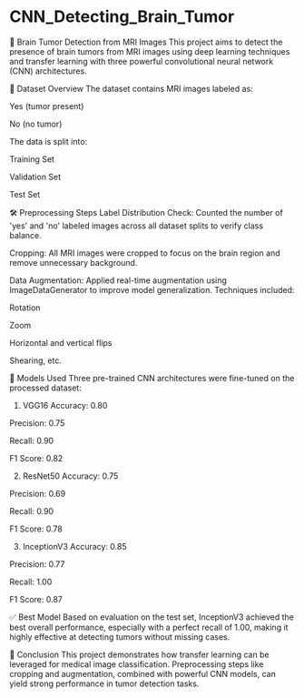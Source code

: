 # CNN_Detecting_Brain_Tumor

🧠 Brain Tumor Detection from MRI Images
This project aims to detect the presence of brain tumors from MRI images using deep learning techniques and transfer learning with three powerful convolutional neural network (CNN) architectures.

📁 Dataset Overview
The dataset contains MRI images labeled as:

Yes (tumor present)

No (no tumor)

The data is split into:

Training Set

Validation Set

Test Set

🛠 Preprocessing Steps
Label Distribution Check:
Counted the number of 'yes' and 'no' labeled images across all dataset splits to verify class balance.

Cropping:
All MRI images were cropped to focus on the brain region and remove unnecessary background.

Data Augmentation:
Applied real-time augmentation using ImageDataGenerator to improve model generalization.
Techniques included:

Rotation

Zoom

Horizontal and vertical flips

Shearing, etc.

🤖 Models Used
Three pre-trained CNN architectures were fine-tuned on the processed dataset:

1. VGG16
Accuracy: 0.80

Precision: 0.75

Recall: 0.90

F1 Score: 0.82



2. ResNet50
Accuracy: 0.75

Precision: 0.69

Recall: 0.90

F1 Score: 0.78

3. InceptionV3
Accuracy: 0.85

Precision: 0.77

Recall: 1.00

F1 Score: 0.87



✅ Best Model
Based on evaluation on the test set, InceptionV3 achieved the best overall performance, especially with a perfect recall of 1.00, making it highly effective at detecting tumors without missing cases.

📌 Conclusion
This project demonstrates how transfer learning can be leveraged for medical image classification. Preprocessing steps like cropping and augmentation, combined with powerful CNN models, can yield strong performance in tumor detection tasks.
